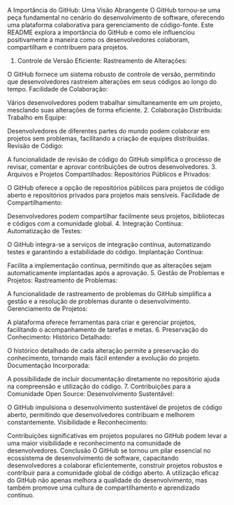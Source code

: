A Importância do GitHub: Uma Visão Abrangente
O GitHub tornou-se uma peça fundamental no cenário do desenvolvimento de software, oferecendo uma plataforma colaborativa para gerenciamento de código-fonte. Este README explora a importância do GitHub e como ele influenciou positivamente a maneira como os desenvolvedores colaboram, compartilham e contribuem para projetos.

1. Controle de Versão Eficiente:
Rastreamento de Alterações:

O GitHub fornece um sistema robusto de controle de versão, permitindo que desenvolvedores rastreiem alterações em seus códigos ao longo do tempo.
Facilidade de Colaboração:

Vários desenvolvedores podem trabalhar simultaneamente em um projeto, mesclando suas alterações de forma eficiente.
2. Colaboração Distribuída:
Trabalho em Equipe:

Desenvolvedores de diferentes partes do mundo podem colaborar em projetos sem problemas, facilitando a criação de equipes distribuídas.
Revisão de Código:

A funcionalidade de revisão de código do GitHub simplifica o processo de revisar, comentar e aprovar contribuições de outros desenvolvedores.
3. Arquivos e Projetos Compartilhados:
Repositórios Públicos e Privados:

O GitHub oferece a opção de repositórios públicos para projetos de código aberto e repositórios privados para projetos mais sensíveis.
Facilidade de Compartilhamento:

Desenvolvedores podem compartilhar facilmente seus projetos, bibliotecas e códigos com a comunidade global.
4. Integração Contínua:
Automatização de Testes:

O GitHub integra-se a serviços de integração contínua, automatizando testes e garantindo a estabilidade do código.
Implantação Contínua:

Facilita a implementação contínua, permitindo que as alterações sejam automaticamente implantadas após a aprovação.
5. Gestão de Problemas e Projetos:
Rastreamento de Problemas:

A funcionalidade de rastreamento de problemas do GitHub simplifica a gestão e a resolução de problemas durante o desenvolvimento.
Gerenciamento de Projetos:

A plataforma oferece ferramentas para criar e gerenciar projetos, facilitando o acompanhamento de tarefas e metas.
6. Preservação do Conhecimento:
Histórico Detalhado:

O histórico detalhado de cada alteração permite a preservação do conhecimento, tornando mais fácil entender a evolução do projeto.
Documentação Incorporada:

A possibilidade de incluir documentação diretamente no repositório ajuda na compreensão e utilização do código.
7. Contribuições para a Comunidade Open Source:
Desenvolvimento Sustentável:

O GitHub impulsiona o desenvolvimento sustentável de projetos de código aberto, permitindo que desenvolvedores contribuam e melhorem constantemente.
Visibilidade e Reconhecimento:

Contribuições significativas em projetos populares no GitHub podem levar a uma maior visibilidade e reconhecimento na comunidade de desenvolvedores.
Conclusão
O GitHub se tornou um pilar essencial no ecossistema de desenvolvimento de software, capacitando desenvolvedores a colaborar eficientemente, construir projetos robustos e contribuir para a comunidade global de código aberto. A utilização eficaz do GitHub não apenas melhora a qualidade do desenvolvimento, mas também promove uma cultura de compartilhamento e aprendizado contínuo.
